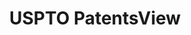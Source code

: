 ---
layout: default
bigquery: https://console.cloud.google.com/bigquery?p=patents-public-data&d=patentsview&page=dataset
citation: Attribution should be given to PatentsView for use, distribution, or derivative
  works.
code: https://github.com/CSSIP-AIR/PatentsView-Code-Snippets/
contributors: USPTO
cost: None
description: 'PatentsView includes US patent data including raw data (summaries, applications,
  pregrant applications), disambugations of inventors and assignees, and inventor
  gender estimates.  Also foreign priority data, # of figures and sheets, and government
  interest statements.'
documentation: https://patentsview.org/query/builder-faqs
last_edit: Mon, 04 Apr 2022 19:02:57 GMT
location: https://patentsview.org/
maintained_by: USPTO
record_creation_timestamp: 12/2/2020 17:20:46
schema_fields: '[''text'', ''num_claims'', ''category'', ''main_group'', ''level_two'',
  ''disamb_assignee_id_20200331'', ''disamb_inventor_id_20180528'', ''sequence'',
  ''f102_date'', ''city'', ''num_figures'', ''disamb_assignee_id_20200630'', ''assignee_id'',
  ''field_id'', ''disamb_assignee_id_20190312'', ''disamb_inventor_id_20190820'',
  ''date'', ''group'', ''filename'', ''lapse_of_patent'', ''fname'', ''dependent'',
  ''longitude'', ''classification_status'', ''disamb_inventor_id_20170808'', ''sector_title'',
  ''withdrawn'', ''number'', ''length'', ''citation_id'', ''name_last'', ''subgroup_id'',
  ''patent_id'', ''disamb_assignee_id_20181127'', ''ipc_version_indicator'', ''latlong'',
  ''disamb_inventor_id_20171226'', ''level_one'', ''f371_date'', ''series_code'',
  ''field_title'', ''application_id'', ''designation'', ''state'', ''section'', ''subgroup'',
  ''attribution_status'', ''category_id'', ''country'', ''name'', ''disamb_inventor_id_20190312'',
  ''term_extension'', ''group_id'', ''disamb_inventor_id_20181127'', ''country_transformed'',
  ''reldocno'', ''subclass'', ''kind'', ''doc_type'', ''rel_id'', ''id'', ''title'',
  ''classification_level'', ''state_fips'', ''exemplary'', ''_371_date'', ''disclaimer_date'',
  ''latin_name'', ''rawassignee_id'', ''contract_award_number'', ''ipc_class'', ''abstract'',
  ''name_first'', ''role'', ''classification_data_source'', ''disamb_inventor_id_20191008'',
  ''disamb_inventor_id_20191231'', ''doctype'', ''status'', ''inventor_id'', ''type'',
  ''applicant_type'', ''deceased'', ''publication_number'', ''subsection_id'', ''disamb_assignee_id_20191008'',
  ''disamb_inventor_id_20170307'', ''disamb_assignee_id_20191231'', ''relkind'', ''lname'',
  ''male_flag'', ''county_fips'', ''gi_statement'', ''uuid'', ''level_three'', ''mainclass_id'',
  ''_102_date'', ''disamb_inventor_id_20201229'', ''action_date'', ''subcategory_id'',
  ''disamb_inventor_id_20200630'', ''male'', ''organization_id'', ''classification_value'',
  ''lawyer_id'', ''subclass_id'', ''num'', ''county'', ''disamb_inventor_id_20200331'',
  ''term_grant'', ''organization'', ''location_id'', ''disamb_assignee_id_20200929'',
  ''rule_47'', ''symbol_position'', ''latitude'', ''term_disclaimer'', ''variety'',
  ''rawinventor_id'', ''disamb_assignee_id_20190820'', ''disamb_inventor_id_20171003'',
  ''rawlocation_id'', ''section_id'', ''num_sheets'', ''disamb_inventor_id_20200929'']'
shortname: patentsview
tags:
- disambiguation
- United States
- gender
terms_of_use: Creative Commons Attribution 4.0 International License.
timeframe: 1963-1999
title: USPTO PatentsView
uuid: cf1780b1-e265-4e49-8d1d-83b9cfe0fd9a
---